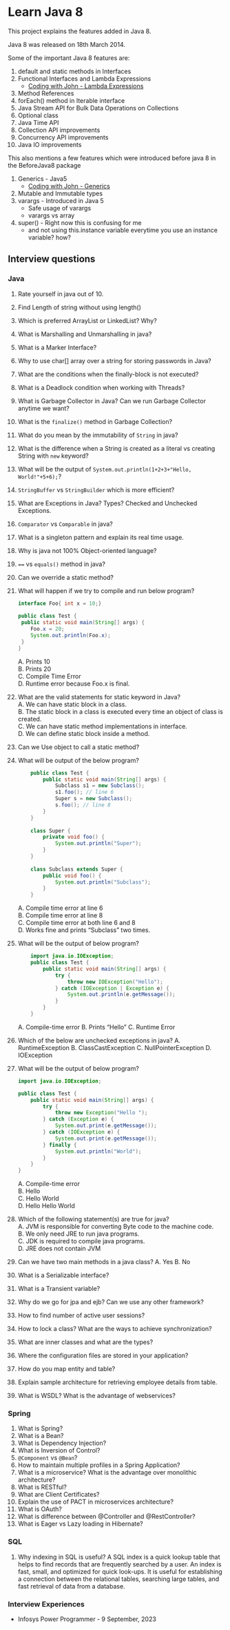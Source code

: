 # Learn Java 8

This project explains the features added in Java 8.

Java 8 was released on 18th March 2014.

Some of the important Java 8 features are:

1. default and static methods in Interfaces 
2. Functional Interfaces and Lambda Expressions
   - [Coding with John - Lambda Expressions](https://www.youtube.com/watch?v=tj5sLSFjVj4)
3. Method References
4. forEach() method in Iterable interface
5. Java Stream API for Bulk Data Operations on Collections 
6. Optional class
7. Java Time API 
8. Collection API improvements 
9. Concurrency API improvements 
10. Java IO improvements


This also mentions a few features which were introduced before java 8 in the BeforeJava8 package
1. Generics - Java5
   - [Coding with John - Generics](https://youtu.be/K1iu1kXkVoA)
2. Mutable and Immutable types
3. varargs - Introduced in Java 5
   - Safe usage of varargs
   - varargs vs array
4. super() - Right now this is confusing for me
	- and not using this.instance variable everytime you use an instance variable? how?


## Interview questions

### Java

1. Rate yourself in java out of 10.
2. Find Length of string without using length()
3. Which is preferred ArrayList or LinkedList? Why?
4. What is Marshalling and Unmarshalling in java?
5. What is a Marker Interface?
6. Why to use char[] array over a string for storing passwords in Java?
7. What are the conditions when the finally-block is not executed?
8. What is a Deadlock condition when working with Threads?
9. What is Garbage Collector in Java? Can we run Garbage Collector anytime we want?
10. What is the `finalize()` method in Garbage Collection?
11. What do you mean by the immutability of `String` in java?
12. What is the difference when a String is created as a literal vs creating String with `new` keyword?
13. What will be the output of `System.out.println(1+2+3+"Hello, World!"+5+6);`?
14. `StringBuffer` vs `StringBuilder` which is more efficient?
15. What are Exceptions in Java? Types? Checked and Unchecked Exceptions.
16. `Comparator` vs `Comparable` in java?
17. What is a singleton pattern and explain its real time usage.
18. Why is java not 100% Object-oriented language?
19. `==` vs `equals()` method in java?
20. Can we override a static method?
21. What will happen if we try to compile and run below program?
    ```java
    interface Foo{ int x = 10;}
        
    public class Test {
     public static void main(String[] args) {
        Foo.x = 20;
        System.out.println(Foo.x);
     }
    }
    ```
    A. Prints 10<br>
    B. Prints 20<br>
    C. Compile Time Error<br>
    D. Runtime error because Foo.x is final.
22. What are the valid statements for static keyword in Java?<br>
    A. We can have static block in a class.<br>
    B. The static block in a class is executed every time an object of class is created.<br>
    C. We can have static method implementations in interface.<br>
    D. We can define static block inside a method.
23. Can we Use object to call a static method?
24. What will be output of the below program?
    ```java
        public class Test {
            public static void main(String[] args) {
                Subclass s1 = new Subclass();
                s1.foo(); // line 6
                Super s = new Subclass();
                s.foo(); // line 8
            }
        }
        
        class Super {
            private void foo() {
                System.out.println("Super");
            }
        }
        
        class Subclass extends Super {
            public void foo() {
                System.out.println("Subclass");
            }
        }
    ```
    A. Compile time error at line 6<br>
    B. Compile time error at line 8<br>
    C. Compile time error at both line 6 and 8<br>
    D. Works fine and prints “Subclass” two times.
25. What will be the output of below program? 
    ```java
        import java.io.IOException;
        public class Test {
            public static void main(String[] args) {
                try {
                    throw new IOException("Hello");
                } catch (IOException | Exception e) {
                    System.out.println(e.getMessage());
                }
            }
        }
    ```
    A. Compile-time error 
    B. Prints “Hello” 
    C. Runtime Error
26. Which of the below are unchecked exceptions in java?
    A. RuntimeException
    B. ClassCastException
    C. NullPointerException
    D. IOException
27. What will be the output of below program?
    ```java
    import java.io.IOException;
    
    public class Test {
        public static void main(String[] args) {
            try {
                throw new Exception("Hello ");
            } catch (Exception e) {
                System.out.print(e.getMessage());
            } catch (IOException e) {
                System.out.print(e.getMessage());
            } finally {
                System.out.println("World");
            }
        }
    }
    ```
    A. Compile-time error<br>
    B. Hello<br>
    C. Hello World<br>
    D. Hello Hello World<br>
28. Which of the following statement(s) are true for java?<br>
    A. JVM is responsible for converting Byte code to the machine code.<br>
    B. We only need JRE to run java programs.<br>
    C. JDK is required to compile java programs.<br>
    D. JRE does not contain JVM
29. Can we have two main methods in a java class?
    A. Yes
    B. No


21. What is a Serializable interface?
22. What is a Transient variable?
23. Why do we go for jpa and ejb? Can we use any other framework?
24. How to find number of active user sessions?
25. How to lock a class? What are the ways to achieve synchronization?
26. What are inner classes and what are the types?
27. Where the configuration files are stored in your application?
28. How do you map entity and table?
29. Explain sample architecture for retrieving employee details from table.
30. What is WSDL? What is the advantage of webservices?

### Spring

1. What is Spring?
2. What is a Bean?
3. What is Dependency Injection?
4. What is Inversion of Control?
5. `@Component` vs `@Bean`?
6. How to maintain multiple profiles in a Spring Application?
7. What is a microservice? What is the advantage over monolithic architecture?
8. What is RESTful?
9. What are Client Certificates?
10. Explain the use of PACT in microservices architecture?
11. What is OAuth?
12. What is difference between @Controller and @RestController?
13. What is Eager vs Lazy loading in Hibernate?
 

### SQL
1. Why indexing in SQL is useful?
   A SQL index is a quick lookup table that helps to find records that are frequently searched by a user. An index is fast, small, and optimized for quick look-ups. It is useful for establishing a connection between the relational tables, searching large tables, and fast retrieval of data from a database.


### Interview Experiences

- Infosys Power Programmer - 9 September, 2023